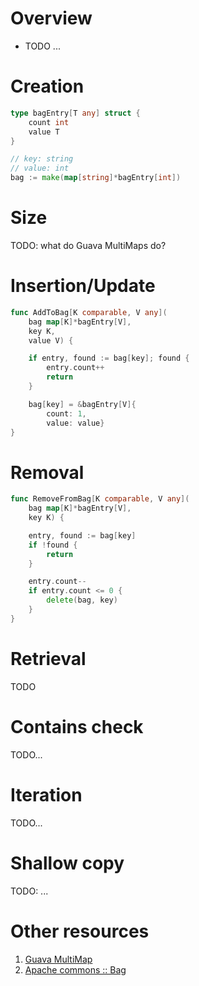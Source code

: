 # Overview
- TODO ...


# Creation
```go
type bagEntry[T any] struct {
	count int
	value T
}

// key: string
// value: int
bag := make(map[string]*bagEntry[int])
```

# Size
TODO: what do Guava MultiMaps do?


# Insertion/Update
```go
func AddToBag[K comparable, V any](
	bag map[K]*bagEntry[V],
	key K,
	value V) {

	if entry, found := bag[key]; found {
        entry.count++
		return
	}

	bag[key] = &bagEntry[V]{
		count: 1,
		value: value}
}
```


# Removal
```go
func RemoveFromBag[K comparable, V any](
	bag map[K]*bagEntry[V],
	key K) {

	entry, found := bag[key]
	if !found {
		return
	}

	entry.count--
	if entry.count <= 0 {
		delete(bag, key)
	}
}
```


# Retrieval
TODO


# Contains check
TODO...


# Iteration
TODO...


# Shallow copy
TODO: ...


# Other resources
1. [Guava MultiMap](https://guava.dev/releases/31.0-jre/api/docs/com/google/common/collect/Multimap.html)
1. [Apache commons :: Bag](https://commons.apache.org/proper/commons-collections/apidocs/org/apache/commons/collections4/Bag.html)

